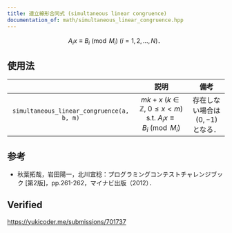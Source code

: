 ```yaml
---
title: 連立線形合同式 (simultaneous linear congruence)
documentation_of: math/simultaneous_linear_congruence.hpp
---
```


$$A_i x \equiv B_i \pmod{M_i} \ (i = 1, 2,\ldots, N) \text{．}$$


## 使用法

||説明|備考|
|:--:|:--:|:--:|
|`simultaneous_linear_congruence(a, b, m)`|$mk + x \ (k \in \mathbb{Z},\ 0 \leq x < m) \text{ s.t. } A_i x \equiv B_i \pmod{M_i}$|存在しない場合は $(0, -1)$ となる．|


## 参考

- 秋葉拓哉，岩田陽一，北川宜稔：プログラミングコンテストチャレンジブック \[第2版\]，pp.261-262，マイナビ出版（2012）．


## Verified

https://yukicoder.me/submissions/701737
